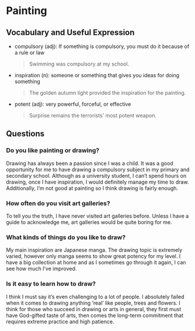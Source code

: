 # Painting
## Vocabulary and Useful Expression
* compulsory (adj): If something is compulsory, you must do it because of a rule or law
  > Swimming was compulsory at my school.
* inspiration (n): someone or something that gives you ideas for doing something
  > The golden autumn light provided the inspiration for the painting.
* potent (adj): very powerful, forceful, or effective
  > Surprise remains the terrorists' most potent weapon.
## Questions
### Do you like painting or drawing? 
Drawing has always been a passion since I was a child. It was a good opportunity for me to have drawing a compulsory subject in my primary and secondary school. Although as a university student, I can’t spend hours on drawing, once I have inspiration, I would definitely manage my time to draw. Additionally, I’m not good at painting so I think drawing is fairly enough.
### How often do you visit art galleries? 
To tell you the truth, I have never visited art galleries before. Unless I have a guide to acknowledge me, art galleries would be quite boring for me.
### What kinds of things do you like to draw? 
My main inspiration are Japanese manga. The drawing topic is extremely varied, however only manga seems to show great potency for my level. I have a big collection at home and as I sometimes go through it again, I can see how much I’ve improved.
### Is it easy to learn how to draw? 
I think I must say it’s even challenging to a lot of people. I absolutely failed when it comes to drawing anything ‘real’ like people, trees and flowers. I think for those who succeed in drawing or arts in general, they first must have God-gifted taste of arts, then comes the long-term commitment that requires extreme practice and high patience.
